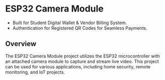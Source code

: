 # ESP32 Camera Module
- Built for Student Digital Wallet & Vendor Billing System.
- Authentication for Registered QR Codes for Seamless Payments.

## Overview
The ESP32 Camera Module project utilizes the ESP32 microcontroller with an attached camera module to capture and stream live video. 
This project can be used for various applications, including home security, remote monitoring, and IoT projects.

